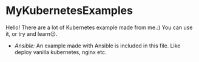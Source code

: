 # MyKubernetesExamples
Hello! There are a lot of Kubernetes example made from me.:) You can use it, or try and learn😉.
- *Ansible:* An example made with Ansible is included in this file. Like deploy vanilla kubernetes, nginx etc.
